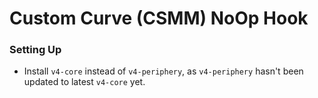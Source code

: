 # Custom Curve (CSMM) NoOp Hook

### Setting Up

- Install `v4-core` instead of `v4-periphery`, as `v4-periphery` hasn't been updated to latest `v4-core` yet.
